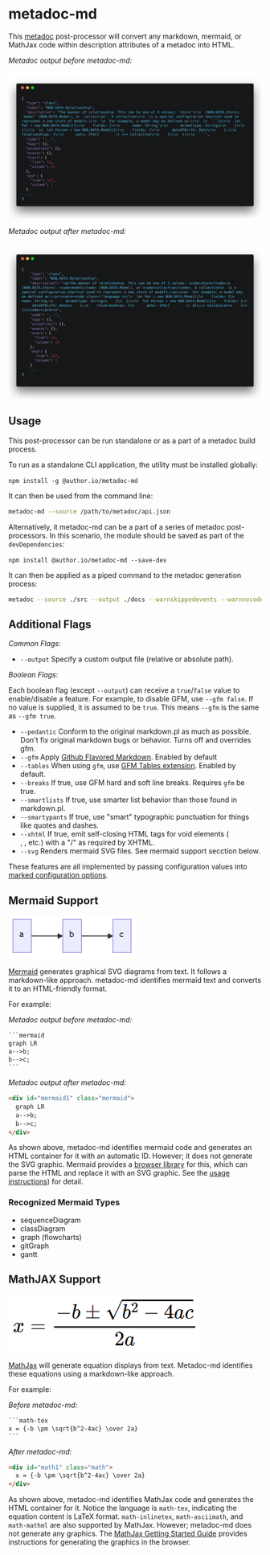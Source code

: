 # metadoc-md

This [metadoc](https://github.com/author/metadoc) post-processor will convert any markdown, mermaid, or MathJax code within description attributes of a metadoc into  HTML.

_Metadoc output before metadoc-md:_

![Input](https://github.com/author/metadoc-md/raw/master/input.png)

_Metadoc output after metadoc-md:_

![Output](https://github.com/author/metadoc-md/raw/master/output.png)

## Usage

This post-processor can be run standalone or as a part of a metadoc build process.

To run as a standalone CLI application, the utility must be installed globally:

`npm install -g @author.io/metadoc-md`

It can then be used from the command line:

```sh
metadoc-md --source /path/to/metadoc/api.json
```

Alternatively, it metadoc-md can be a part of a series of metadoc post-processors. In this scenario, the module should be saved as part of the `devDependencies`:

`npm install @author.io/metadoc-md --save-dev`

It can then be applied as a piped command to the metadoc generation process:

```sh
metadoc --source ./src --output ./docs --warnskippedevents --warnnocode --ignore ./work/in/progress | metadoc-md
```

## Additional Flags

_Common Flags:_

- `--output` Specify a custom output file (relative or absolute path).

_Boolean Flags:_

Each boolean flag (except `--output`) can receive a `true`/`false` value to enable/disable a feature. For example, to disable GFM, use `--gfm false`. If no value is supplied, it is assumed to be `true`. This means `--gfm` is the same as `--gfm true`.

- `--pedantic` Conform to the original markdown.pl as much as possible. Don't fix original markdown bugs or behavior. Turns off and overrides gfm.
- `--gfm` Apply [Github Flavored Markdown](https://github.github.com/gfm/). Enabled by default
- `--tables` When using `gfm`, use [GFM Tables extension](https://github.github.com/gfm/#tables-extension-). Enabled by default.
- `--breaks` 	If true, use GFM hard and soft line breaks. Requires `gfm` be true.
- `--smartlists` If true, use smarter list behavior than those found in markdown.pl.
- `--smartypants` If true, use "smart" typographic punctuation for things like quotes and dashes.
- `--xhtml` If true, emit self-closing HTML tags for void elements (<br/>, <img/>, etc.) with a "/" as required by XHTML.
- `--svg` Renders mermaid SVG files. See mermaid support secction below.

These features are all implemented by passing configuration values into [marked configuration options](https://marked.js.org/#/USING_ADVANCED.md#options).

## Mermaid Support

![Mermaid Graph](https://github.com/author/metadoc-md/raw/master/mermaid.png)

[Mermaid](https://github.com/knsv/mermaid) generates graphical SVG diagrams from text. It follows a markdown-like approach. metadoc-md identifies mermaid text and converts it to an HTML-friendly format.

For example:

_Metadoc output before metadoc-md:_

````
```mermaid
graph LR
a-->b;
b-->c;
```
````

_Metadoc output after metadoc-md:_

```html
<div id="mermaid1" class="mermaid">
  graph LR
  a-->b;
  b-->c;
</div>
```

As shown above, metadoc-md identifies mermaid code and generates an HTML container for it with an automatic ID. However; it does not generate the SVG graphic. Mermaid provides a [browser library](https://www.jsdelivr.com/package/npm/mermaid) for this, which can parse the HTML and replace it with an SVG graphic. See the [usage instructions](https://mermaidjs.github.io/mermaidAPI.html)) for detail.

### Recognized Mermaid Types

- sequenceDiagram
- classDiagram
- graph (flowcharts)
- gitGraph
- gantt

## MathJAX Support

![MathJax](https://github.com/author/metadoc-md/raw/master/mathjax.png)

[MathJax](http://mathjax.org/) will generate equation displays from text. Metadoc-md identifies these equations using a markdown-like approach.

For example:

_Before metadoc-md:_

````
```math-tex
x = {-b \pm \sqrt{b^2-4ac} \over 2a}
```
````

_After metadoc-md:_

```html
<div id="math1" class="math">
  x = {-b \pm \sqrt{b^2-4ac} \over 2a}
</div>
```

As shown above, metadoc-md identifies MathJax code and generates the HTML container for it. Notice the language is `math-tex`, indicating the equation content is LaTeX format. `math-inlinetex`, `math-asciimath`, and `math-mathml` are also supported by MathJax. However; metadoc-md does not generate any graphics. The [MathJax Getting Started Guide](https://www.mathjax.org/#gettingstarted) provides instructions for generating the graphics in the browser.
